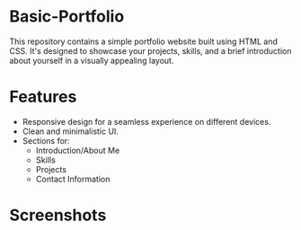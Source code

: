 # Basic-Portfolio
This repository contains a simple portfolio website built using HTML and CSS. It's designed to showcase your projects, skills, and a brief introduction about yourself in a visually appealing layout.

# Features
- Responsive design for a seamless experience on different devices.
- Clean and minimalistic UI.
- Sections for:
  - Introduction/About Me
  - Skills
  - Projects
  - Contact Information
  
# Screenshots
